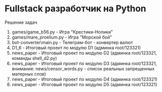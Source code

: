 # Fullstack разработчик на Python

Решение задач

1. games/game_b56.py - Игра "Крестики-Нолики"
2. games/mare_proelium.py - Игра "Морской бой"
3. bot-converter\main.py - Телеграм-бот - конвертер валют
4. D1_6 - Итоговый проект по модулю D1 (админка root/123321)
5. news_paper - Итоговый проект по модулю D2 (админка root/123321, команды shell_d2.py)
6. news_paper - Итоговый проект по модулю D3 (админка root/123321, внимание: news/censor_words.py - список реальных запрещенных матерных слов)
7. news_paper - Итоговый проект по модулю D4 (админка root/123321)
7. news_paper - Итоговый проект по модулю D5 (админка root/123321)
